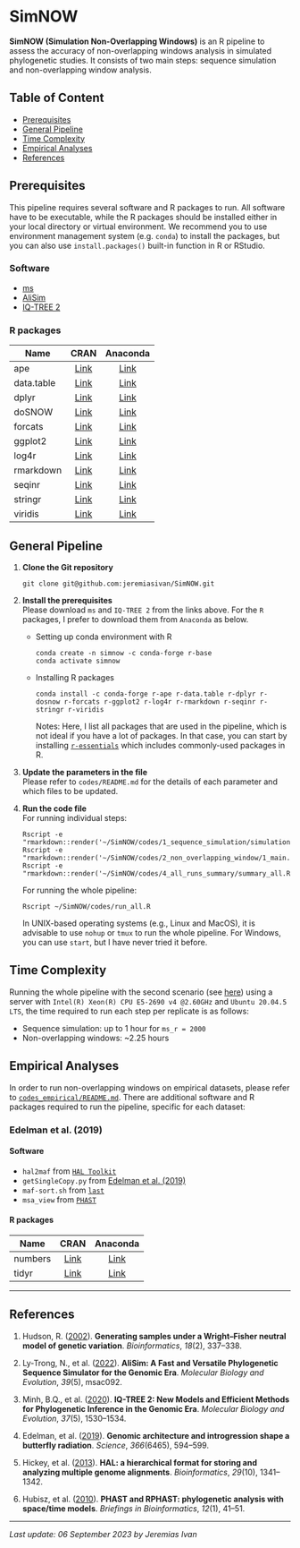 # SimNOW

**SimNOW (Simulation Non-Overlapping Windows)** is an R pipeline to assess the accuracy of non-overlapping windows analysis in simulated phylogenetic studies. It consists of two main steps: sequence simulation and non-overlapping window analysis.

## Table of Content
- <a href="#prereqs">Prerequisites</a>
- <a href="#genpipe">General Pipeline</a>
- <a href="#timecom">Time Complexity</a>
- <a href="#emps">Empirical Analyses</a>
- <a href="#refs">References</a>

## <a id="prereqs">Prerequisites</a>
This pipeline requires several software and R packages to run. All software have to be executable, while the R packages should be installed either in your local directory or virtual environment. We recommend you to use environment management system (e.g. `conda`) to install the packages, but you can also use `install.packages()` built-in function in R or RStudio.

### Software
- <a href="http://home.uchicago.edu/~rhudson1/source/mksamples.html">ms</a>
- <a href="http://www.iqtree.org/doc/AliSim">AliSim</a>
- <a href="http://www.iqtree.org">IQ-TREE 2</a>

### R packages
|    Name    |                               CRAN                               |                             Anaconda                             |
| ---------- |:----------------------------------------------------------------:|:----------------------------------------------------------------:|
| ape        | <a href="https://cran.r-project.org/package=ape">Link</a>        | <a href="https://anaconda.org/conda-forge/r-ape">Link</a>        |
| data.table | <a href="https://cran.r-project.org/package=data.table">Link</a> | <a href="https://anaconda.org/conda-forge/r-data.table">Link</a> |
| dplyr      | <a href="https://cran.r-project.org/package=dplyr">Link</a>      | <a href="https://anaconda.org/conda-forge/r-dplyr">Link</a>      |
| doSNOW     | <a href="https://cran.r-project.org/package=doSNOW">Link</a>     | <a href="https://anaconda.org/conda-forge/r-dosnow">Link</a>     |
| forcats    | <a href="https://cran.r-project.org/package=forcats">Link</a>    | <a href="https://anaconda.org/conda-forge/r-forcats">Link</a>    |
| ggplot2    | <a href="https://cran.r-project.org/package=ggplot2">Link</a>    | <a href="https://anaconda.org/conda-forge/r-ggplot2">Link</a>    |
| log4r      | <a href="https://cran.r-project.org/package=log4r">Link</a>      | <a href="https://anaconda.org/conda-forge/r-log4r">Link</a>      |
| rmarkdown  | <a href="https://cran.r-project.org/package=rmarkdown">Link</a>  | <a href="https://anaconda.org/conda-forge/r-rmarkdown">Link</a>  |
| seqinr     | <a href="https://cran.r-project.org/package=seqinr">Link</a>     | <a href="https://anaconda.org/conda-forge/r-seqinr">Link</a>     |
| stringr    | <a href="https://cran.r-project.org/package=stringr">Link</a>    | <a href="https://anaconda.org/conda-forge/r-stringr">Link</a>    |
| viridis    | <a href="https://cran.r-project.org/package=viridis">Link</a>    | <a href="https://anaconda.org/conda-forge/r-viridis">Link</a>    |

## <a id="genpipe">General Pipeline</a>
1. **Clone the Git repository** <br>
    ```
    git clone git@github.com:jeremiasivan/SimNOW.git
    ```

2. **Install the prerequisites** <br>
    Please download `ms` and `IQ-TREE 2` from the links above. For the `R` packages, I prefer to download them from `Anaconda` as below.

    - Setting up conda environment with R
        ```
        conda create -n simnow -c conda-forge r-base
        conda activate simnow
        ```
    -  Installing R packages
        ```
        conda install -c conda-forge r-ape r-data.table r-dplyr r-dosnow r-forcats r-ggplot2 r-log4r r-rmarkdown r-seqinr r-stringr r-viridis
        ```
        Notes: Here, I list all packages that are used in the pipeline, which is not ideal if you have a lot of packages. In that case, you can start by installing <a href="https://anaconda.org/conda-forge/r-essentials">`r-essentials`</a> which includes commonly-used packages in R.

3. **Update the parameters in the file** <br>
    Please refer to `codes/README.md` for the details of each parameter and which files to be updated. 

4. **Run the code file** <br>
    For running individual steps:
    ```
    Rscript -e "rmarkdown::render('~/SimNOW/codes/1_sequence_simulation/simulation.Rmd')"
    Rscript -e "rmarkdown::render('~/SimNOW/codes/2_non_overlapping_window/1_main.Rmd')"
    Rscript -e "rmarkdown::render('~/SimNOW/codes/4_all_runs_summary/summary_all.Rmd')"
    ```

    For running the whole pipeline:
    ```
    Rscript ~/SimNOW/codes/run_all.R
    ```

    In UNIX-based operating systems (e.g., Linux and MacOS), it is advisable to use `nohup` or `tmux` to run the whole pipeline. For Windows, you can use `start`, but I have never tried it before. 

## <a id="timecom">Time Complexity</a>
Running the whole pipeline with the second scenario (see <a href="/codes/README.md#example">here</a>) using a server with `Intel(R) Xeon(R) CPU E5-2690 v4 @2.60GHz` and `Ubuntu 20.04.5 LTS`, the time required to run each step per replicate is as follows:
- Sequence simulation: up to 1 hour for `ms_r = 2000`
- Non-overlapping windows: ~2.25 hours

## <a id="emps">Empirical Analyses</a>
In order to run non-overlapping windows on empirical datasets, please refer to <a href="codes_empirical/README.md">`codes_empirical/README.md`</a>. There are additional software and R packages required to run the pipeline, specific for each dataset:

### Edelman et al. (2019)
#### Software
- `hal2maf` from <a href="https://github.com/ComparativeGenomicsToolkit/hal">`HAL Toolkit`</a>
- `getSingleCopy.py` from <a href="https://doi.org/10.5281/zenodo.3401692">Edelman et al. (2019)</a>
- `maf-sort.sh` from <a href="https://github.com/UCSantaCruzComputationalGenomicsLab/last">`last`</a>
- `msa_view` from <a href="http://compgen.cshl.edu/phast/">`PHAST`</a>

#### R packages
|    Name    |                               CRAN                               |                             Anaconda                             |
| ---------- |:----------------------------------------------------------------:|:----------------------------------------------------------------:|
| numbers    | <a href="https://cran.r-project.org/package=numbers">Link</a>    | <a href="https://anaconda.org/conda-forge/r-numbers">Link</a>    |
| tidyr      | <a href="https://cran.r-project.org/package=tidyr">Link</a>      | <a href="https://anaconda.org/conda-forge/r-tidyr">Link</a>      |

---
## <a id="refs">References</a>
1. Hudson, R. (<a href="https://doi.org/10.1093/bioinformatics/18.2.337">2002</a>). **Generating samples under a Wright–Fisher neutral model of genetic variation**. *Bioinformatics*, *18*(2), 337–338.

2. Ly-Trong, N., et al. (<a href="https://doi.org/10.1093/molbev/msac092">2022</a>). **AliSim: A Fast and Versatile Phylogenetic Sequence Simulator for the Genomic Era**. *Molecular Biology and Evolution*, *39*(5), msac092.

3. Minh, B.Q., et al. (<a href="https://doi.org/10.1093/molbev/msaa015">2020</a>). **IQ-TREE 2: New Models and Efficient Methods for Phylogenetic Inference in the Genomic Era**. *Molecular Biology and Evolution*, *37*(5), 1530–1534.

4. Edelman, et al. (<a href="https://doi.org/10.1126/science.aaw2090">2019</a>). **Genomic architecture and introgression shape a butterfly radiation**. *Science*, *366*(6465), 594–599.

5. Hickey, et al. (<a href="https://doi.org/10.1093/bioinformatics/btt128">2013</a>). **HAL: a hierarchical format for storing and analyzing multiple genome alignments**. *Bioinformatics*, *29*(10), 1341–1342.

6. Hubisz, et al. (<a href="https://doi.org/10.1093/bib/bbq072">2010</a>). **PHAST and RPHAST: phylogenetic analysis with space/time models**. *Briefings in Bioinformatics*, *12*(1), 41–51.

---
*Last update: 06 September 2023 by Jeremias Ivan*